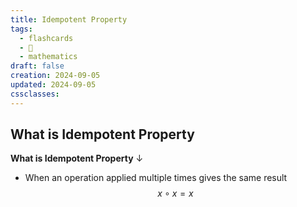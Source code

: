 ```yaml
---
title: Idempotent Property
tags:
  - flashcards
  - 🌱
  - mathematics
draft: false
creation: 2024-09-05
updated: 2024-09-05
cssclasses: 
---
```

## What is Idempotent Property

**What is Idempotent Property**
↓
- When an operation applied multiple times gives the same result
$$x \circ x=x$$
<!--SR:!2024-12-23,7,270-->
